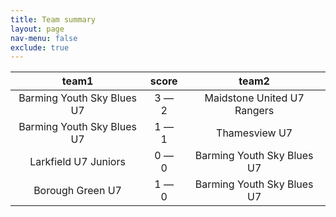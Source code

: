 ```yaml
---
title: Team summary
layout: page
nav-menu: false
exclude: true
---
```




|           team1            |    score    |            team2            |
|:--------------------------:|:-----------:|:---------------------------:|
| Barming Youth Sky Blues U7 | 3 &mdash; 2 | Maidstone United U7 Rangers |
| Barming Youth Sky Blues U7 | 1 &mdash; 1 |        Thamesview U7        |
|    Larkfield U7 Juniors    | 0 &mdash; 0 | Barming Youth Sky Blues U7  |
|      Borough Green U7      | 1 &mdash; 0 | Barming Youth Sky Blues U7  |

